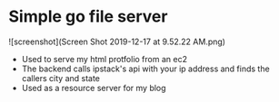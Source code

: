 # Simple go file server
![screenshot](Screen Shot 2019-12-17 at 9.52.22 AM.png)

- Used to serve my html protfolio from an ec2
- The backend calls ipstack's api with your ip address and finds the callers city and state
- Used as a resource server for my blog
